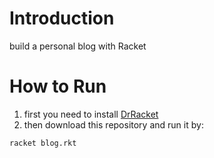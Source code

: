 # Introduction
build a personal blog with Racket

# How to Run
1. first you need to install [DrRacket](https://racket-lang.org/)
2. then download this repository and run it by:
```
racket blog.rkt
```
